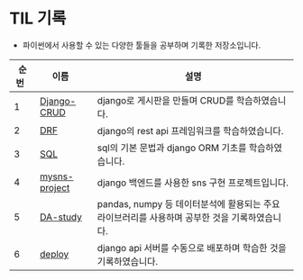 # TIL 기록

- 파이썬에서 사용할 수 있는 다양한 툴들을 공부하며 기록한 저장소입니다. 


|순번&nbsp;&nbsp;|이름&nbsp;&nbsp;&nbsp;|설명|
|----|---|---|
|1|[Django-CRUD](./Django-CRUD)|django로 게시판을 만들며 CRUD를 학습하였습니다. |
|2|[DRF](./DRF)|django의 rest api 프레임워크를 학습하였습니다. |
|3|[SQL](./SQL)|sql의 기본 문법과  django ORM 기초를 학습하였습니다. |
|4|[mysns-project](./mysns-project)|django 백엔드를 사용한 sns 구현 프로젝트입니다. |
|5|[DA-study](./DA-study)|pandas, numpy 등 데이터분석에 활용되는 주요 라이브러리를 사용하며 공부한 것을 기록하였습니다. |
|6|[deploy](./deploy)|django api 서버를 수동으로 배포하며 학습한 것을 기록하였습니다.|


